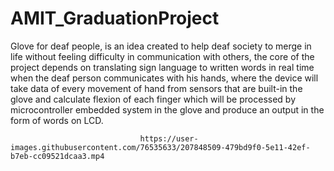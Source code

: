 # AMIT_GraduationProject

Glove for deaf people, is an idea created to help deaf society to merge in life without feeling difficulty in communication with others, 
the core of the project depends on translating sign language to written words in real time when the deaf person communicates with his hands, where the device will 
take data of every movement of hand from sensors that are built-in the glove and calculate flexion of each finger which will be processed by microcontroller 
embedded system in the glove and produce an output in the form of words on LCD.




                                 https://user-images.githubusercontent.com/76535633/207848509-479bd9f0-5e11-42ef-b7eb-cc09521dcaa3.mp4

